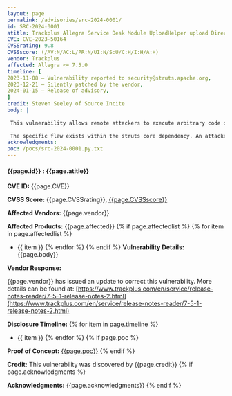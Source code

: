 ```yaml
---
layout: page
permalink: /advisories/src-2024-0001/
id: SRC-2024-0001
atitle: Trackplus Allegra Service Desk Module UploadHelper upload Directory Traversal Remote Code Execution Vulnerability
CVE: CVE-2023-50164
CVSSrating: 9.8
CVSSscore: (/AV:N/AC:L/PR:N/UI:N/S:U/C:H/I:H/A:H)
vendor: Trackplus
affected: Allegra <= 7.5.0
timeline: [
2023-11-08 – Vulnerability reported to security@struts.apache.org,
2023-12-21 – Silently patched by the vendor,
2024-01-15 – Release of advisory,
]
credit: Steven Seeley of Source Incite
body: |
 
 This vulnerability allows remote attackers to execute arbitrary code on affected installations of Trackplus Allegra. Even though authentication is required, guest account registration is enabled by default.
 
 The specific flaw exists within the struts core dependency. An attacker can leverage this vulnerability to trigger a directory traversal which can result in the execution of arbitrary code in the context of the application.
acknowledgments:
poc: /pocs/src-2024-0001.py.txt
---
```


#### **{{page.id}} : {{page.atitle}}**

**CVE ID:**
{{page.CVE}}

**CVSS Score:**
{{page.CVSSrating}}, [{{page.CVSSscore}}](https://nvd.nist.gov/vuln-metrics/cvss/v3-calculator?vector={{page.CVSSscore}})

**Affected Vendors:**
{{page.vendor}}

**Affected Products:**
{{page.affected}}
{% if page.affectedlist %}
{% for item in page.affectedlist %}
  - {{ item }}
{% endfor %}
{% endif %}
**Vulnerability Details:**
{{page.body}}

**Vendor Response:**

{{page.vendor}} has issued an update to correct this vulnerability. More details can be found at: [https://www.trackplus.com/en/service/release-notes-reader/7-5-1-release-notes-2.html](https://www.trackplus.com/en/service/release-notes-reader/7-5-1-release-notes-2.html)

**Disclosure Timeline:**
{% for item in page.timeline %}
  - {{ item }}
{% endfor %}
{% if page.poc %}

**Proof of Concept:**
[{{page.poc}}]({{page.poc}})
{% endif %}

**Credit:**
This vulnerability was discovered by {{page.credit}}
{% if page.acknowledgments %}

**Acknowledgments:**
{{page.acknowledgments}}
{% endif %}
